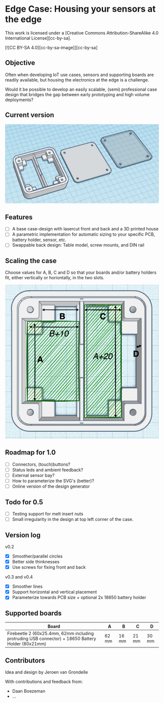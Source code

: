 # Edge Case: Housing your sensors at the edge

This work is licensed under a
[Creative Commons Attribution-ShareAlike 4.0 International License][cc-by-sa].

[![CC BY-SA 4.0][cc-by-sa-image]][cc-by-sa]

## Objective

Often when developing IoT use cases, sensors and supporting boards are readily available,
but housing the electronics at the edge is a challenge.

Would it be possible to develop an easily scalable, (semi) professional case design that bridges the gap between early prototyping
and high volume deployments?

## Current version

![Early prototype](./docs/overview_0.4.png)

## Features

- [ ] A base case-design with lasercut front and back and a 3D printed house
- [ ] A parametric implementation for automatic sizing to your specific PCB, battery holder, sensor, etc.
- [ ] Swappable back design: Table model, screw mounts, and DIN rail

## Scaling the case

Choose values for A, B, C and D so that your boards and/or battery holders fit, either vertically or horiontally, in the two slots.

![Measurements](./docs/measurements.png)

## Roadmap for 1.0

- [ ] Connectors, (touch)buttons? 
- [ ] Status leds and ambient feedback?
- [ ] External sensor bay?
- [ ] How to parameterize the SVG's (better)?
- [ ] Online version of the design generator

## Todo for 0.5

- [ ] Testing support for melt insert nuts
- [ ] Small irregularity in the design at top left corner of the case.

## Version log

v0.2
- [X] Smoother/parallel circles
- [X] Better side thinknesses
- [X] Use screws for fixing front and back

v0.3 and v0.4
- [x] Smoother lines
- [x] Support horizontal and vertical placement
- [x] Parameterize towards PCB size + optional 2x 18650 battery holder

## Supported boards

| Board | A | B | C | D |
| ---|---|---|---|---|
| Firebeetle 2 (60x25.4mm, 62mm including protruding USB connector) + 18650 Battery Holder (80x21mm) | 62 mm | 16 mm | 21 mm | 30 mm |

## Contributors

Idea and design by Jeroen van Grondelle

With contributions and feedback from:
- Daan Boezeman
- ...